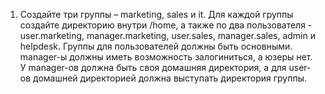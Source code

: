 1. Создайте три группы – marketing, sales и it. Для каждой группы создайте директорию внутри /home, а также по два пользователя - user.marketing, manager.marketing, user.sales, manager.sales, admin и helpdesk. Группы для пользователей должны быть основными. manager-ы должны иметь возможность залогиниться, а юзеры нет. У manager-ов должна быть своя домашняя директория, а для user-ов домашней директорией должна выступать директория группы. 